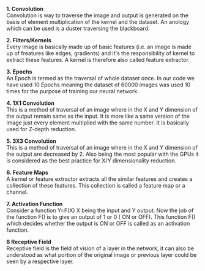 **1. Convolution**    
Convolution is way to traverse the image and output is generated on the basis of element multiplication of the kernel and the dataset. An anology which can be used is a duster traversing the blackboard.
  
**2. Filters/Kernels**  
Every image is basically made up of basic features (i.e. an image is made up of freatures like edges, gradients) and it's the responsibility of kernel to extract these features. A kernel is therefore also called feature extractor.  
  
**3. Epochs**  
An Epoch is termed as the traversal of whole dataset once. In our code we have used 10 Epochs meaning the dataset of 60000 images was used 10 times for the purpose of training our neural network.  
  
**4. 1X1 Convolution**  
This is a method of traversal of an image where in the X and Y dimension of the output remain same as the input. It is more like a same version of the image just every element multiplied with the same number. It is basically used for Z-depth reduction.
  
**5. 3X3 Convolution**  
This is a method of traversal of an image where in the X and Y dimension of the output are decreased by 2. Also being the most popular with the GPUs it is considered as the best practice for X/Y dimensionality reduction.
  
**6. Feature Maps**  
A kernel or feature extractor extracts all the similar features and creates a collection of these features. This collection is called a feature map or a channel.
  
**7. Activation Function**  
Consider a function Y=F(X) X being the input and Y output. Now the job of the function F() is to give an output of 1 or 0 ( ON or OFF). This function F() which decides whether the output is ON or OFF is called as an activation function.

**8 Receptive Field**  
Receptive field is the field of vision of a layer in the network, it can also be understood as what portion of the original image or previous layer could be seen by a respective layer. 

